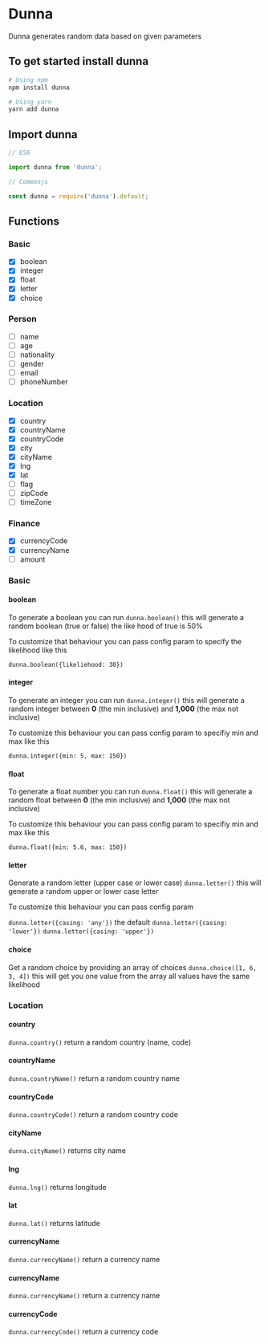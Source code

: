 # Dunna

Dunna generates random data based on given parameters

## To get started install dunna

```sh
# Using npm
npm install dunna

# Using yarn
yarn add dunna
```

## Import dunna

```js
// ES6

import dunna from 'dunna';
```

```js
// Commonjs

const dunna = require('dunna').default;
```

## Functions

### Basic

- [x] boolean
- [x] integer
- [x] float
- [x] letter
- [x] choice

### Person

- [ ] name
- [ ] age
- [ ] nationality
- [ ] gender
- [ ] email
- [ ] phoneNumber

### Location

- [x] country
- [x] countryName
- [x] countryCode
- [x] city
- [x] cityName
- [x] lng
- [x] lat
- [ ] flag
- [ ] zipCode
- [ ] timeZone

### Finance

- [x] currencyCode
- [x] currencyName
- [ ] amount

### Basic

#### boolean

To generate a boolean you can run `dunna.boolean()` this will generate a random boolean (true or false) the like hood of true is 50%

To customize that behaviour you can pass config param to specify the likelihood like this

`dunna.boolean({likeliehood: 30})`

#### integer

To generate an integer you can run `dunna.integer()` this will generate a random integer between **0** (the min inclusive) and **1,000** (the max not inclusive)

To customize this behaviour you can pass config param to specifiy min and max like this

`dunna.integer({min: 5, max: 150})`

#### float

To generate a float number you can run `dunna.float()` this will generate a random float between **0** (the min inclusive) and **1,000** (the max not inclusive)

To customize this behaviour you can pass config param to specifiy min and max like this

`dunna.float({min: 5.6, max: 150})`

#### letter

Generate a random letter (upper case or lower case) `dunna.letter()` this will generate a random upper or lower case letter

To customize this behaviour you can pass config param

`dunna.letter({casing: 'any'})` the default
`dunna.letter({casing: 'lower'})`
`dunna.letter({casing: 'upper'})`

#### choice

Get a random choice by providing an array of choices `dunna.choice([1, 6, 3, 4])` this will get you one value from the array all values have the same likelihood

### Location

#### country

`dunna.country()` return a random country (name, code)

#### countryName

`dunna.countryName()` return a random country name

#### countryCode

`dunna.countryCode()` return a random country code

#### cityName

`dunna.cityName()` returns city name

#### lng

`dunna.lng()` returns longitude

#### lat

`dunna.lat()` returns latitude

#### currencyName

`dunna.currencyName()` return a currency name

#### currencyName

`dunna.currencyName()` return a currency name

#### currencyCode

`dunna.currencyCode()` return a currency code
